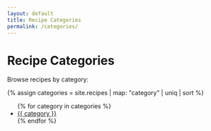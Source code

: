 ```yaml
---
layout: default
title: Recipe Categories
permalink: /categories/
---
```


# Recipe Categories

Browse recipes by category:

{% assign categories = site.recipes | map: "category" | uniq | sort %}
<ul class="category-list">
  {% for category in categories %}
    <li><a href="{{ '/categories/' | append: category | downcase | relative_url }}">{{ category }}</a></li>
  {% endfor %}
</ul>
